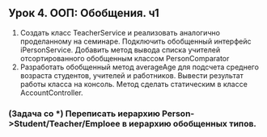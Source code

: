 ## Урок 4. ООП: Обобщения. ч1
1) Создать класс TeacherService и реализовать аналогично проделанному на семинаре. Подключить обобщенный интерфейс iPersonService. Добавить метод вывода списка учителей отсортированного обобщенным классом PersonComparator
2) Разработать обобщенный метод averageAge для подсчета среднего возраста студентов, учителей и работников. Вывести результат работы класса на консоль. Метод сделать статическим в классе AccountController.

### (Задача со *) Переписать иерархию Person->Student/Teacher/Emploee в иерархию обобщенных типов.

